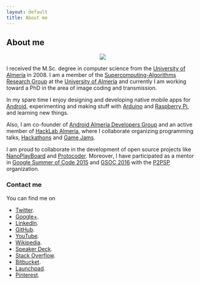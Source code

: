 ```yaml
---
layout: default
title: About me
---
```


## About me

<p align="center">
  <img src="http://josejuansanchez.github.io/images/about_jj.png" />
</p>

I received the M.Sc. degree in computer science from the [University of 
Almería][1] in 2008. I am a member of the [Supercomputing-Algorithms 
Research Group][2] at the [University of Almería][3] and currently I am
working toward a PhD in the area of image coding and transmission.

In my spare time I enjoy designing and developing native mobile apps for
[Android][4], experimenting and making stuff with [Arduino][5] and [Raspberry Pi][6],
and learning new things.

Also, I am co-founder of [Android Almería Developers Group][7] and an active member
of [HackLab Almería][8], where I collaborate organizing programming talks,
[Hackathons][9] and [Game Jams][13].

I am proud to collaborate in the development of open source projects
like [NanoPlayBoard][15] and [Protocoder][10]. Moreover, I have participated as a mentor in 
[Google Summer of Code 2015][11] and [GSOC 2016][14] with the [P2PSP][12] organization.

### Contact me

You can find me on

* [Twitter](https://twitter.com/josejuansanchez).
* [Google+](https://plus.google.com/+JoséJuanSánchezHernández).
* [LinkedIn](http://www.linkedin.com/pub/jos%C3%A9-juan-s%C3%A1nchez-hern%C3%A1ndez/6a/858/830).
* [GitHub](https://github.com/josejuansanchez).
* [YouTube](https://www.youtube.com/user/lajauladefaraday).
* [Wikipedia](https://es.wikipedia.org/wiki/Usuario:JJsanchez).
* [Speaker Deck](https://speakerdeck.com/josejuansanchez).
* [Stack Overflow](http://stackoverflow.com/users/2090682/jose-juan-sanchez).
* [Bitbucket](https://bitbucket.org/josejuansanchez).
* [Launchpad](https://launchpad.net/~josejuan-sanchez).
* [Pinterest](http://pinterest.com/josejuansanchez).


[1]: http://www.ual.es
[2]: http://www.hpca.ual.es
[3]: http://www.ual.es
[4]: http://www.android.com
[5]: http://www.arduino.cc
[6]: http://www.raspberrypi.org
[7]: https://plus.google.com/u/0/communities/105420979515011141876
[8]: http://hacklabalmeria.net
[9]: http://elhackaton.com
[10]: http://protocoder.org
[11]: https://www.google-melange.com/gsoc/homepage/google/gsoc2015
[12]: http://p2psp.org
[13]: http://www.jamtodayalmeria.com
[14]: https://summerofcode.withgoogle.com
[15]: http://nanoplayboard.org
